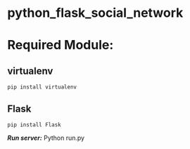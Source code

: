 # python_flask_social_network
# Required Module:
 ## virtualenv
    pip install virtualenv
 ## Flask
    pip install Flask
***Run server:***
    Python run.py
